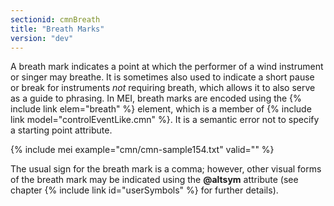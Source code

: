 ```yaml
---
sectionid: cmnBreath
title: "Breath Marks"
version: "dev"
---
```


A breath mark indicates a point at which the performer of a wind instrument or singer may breathe. It is sometimes also used to indicate a short pause or break for instruments *not* requiring breath, which allows it to also serve as a guide to phrasing. In MEI, breath marks are encoded using the {% include link elem="breath" %} element, which is a member of {% include link model="controlEventLike.cmn" %}. It is a semantic error not to specify a starting point attribute.

{% include mei example="cmn/cmn-sample154.txt" valid="" %}

The usual sign for the breath mark is a comma; however, other visual forms of the breath mark may be indicated using the **@altsym** attribute (see chapter {% include link id="userSymbols" %} for further details).
